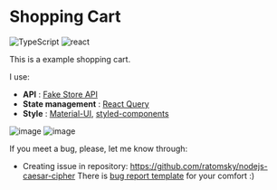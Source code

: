 # Shopping Cart  

<img alt="TypeScript" src="https://img.shields.io/badge/typescript-%23007ACC.svg?style=for-the-badge&logo=typescript&logoColor=white" alt="typescript"/> <img src="https://img.shields.io/badge/react%20-%2300D9FF.svg?&style=for-the-badge&logo=react&logoColor=white" alt="react"/>

This is a example shopping cart.

I use: 

- **API** : [Fake Store API](https://fakestoreapi.com/)
- **State management** : [React Query](https://react-query.tanstack.com/)
- **Style** : [Material-UI](https://material-ui.com/), [styled-components](https://styled-components.com/)

![image](https://user-images.githubusercontent.com/77613549/119907161-5f30e800-bf58-11eb-9535-10d99d5098b4.png)
![image](https://user-images.githubusercontent.com/77613549/119907001-04978c00-bf58-11eb-8e9d-a420b5f85e91.png)

If you meet a bug, please, let me know through:
- Creating issue in repository: https://github.com/ratomsky/nodejs-caesar-cipher
  There is [bug report template](https://gist.github.com/ratomsky/61015b176d7fedd0159c974d372819e7) for your
  comfort :)

